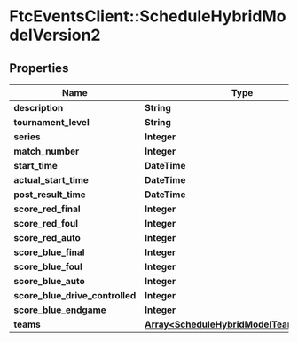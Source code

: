 # FtcEventsClient::ScheduleHybridModelVersion2

## Properties
Name | Type | Description | Notes
------------ | ------------- | ------------- | -------------
**description** | **String** |  | [optional] 
**tournament_level** | **String** |  | [optional] 
**series** | **Integer** |  | [optional] 
**match_number** | **Integer** |  | [optional] 
**start_time** | **DateTime** |  | [optional] 
**actual_start_time** | **DateTime** |  | [optional] 
**post_result_time** | **DateTime** |  | [optional] 
**score_red_final** | **Integer** |  | [optional] 
**score_red_foul** | **Integer** |  | [optional] 
**score_red_auto** | **Integer** |  | [optional] 
**score_blue_final** | **Integer** |  | [optional] 
**score_blue_foul** | **Integer** |  | [optional] 
**score_blue_auto** | **Integer** |  | [optional] 
**score_blue_drive_controlled** | **Integer** |  | [optional] 
**score_blue_endgame** | **Integer** |  | [optional] 
**teams** | [**Array&lt;ScheduleHybridModelTeamVersion2&gt;**](ScheduleHybridModelTeamVersion2.md) |  | [optional] 


